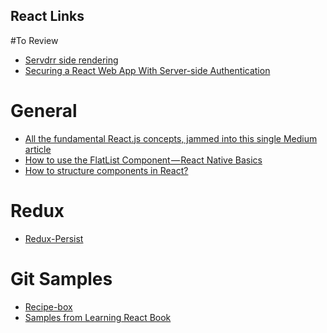 React Links
----
#To Review

- [Servdrr side rendering](https://hackernoon.com/whats-new-with-server-side-rendering-in-react-16-9b0d78585d67)
- [Securing a React Web App With Server-side Authentication](https://medium.appbase.io/securing-a-react-web-app-with-server-side-authentication-1b7c7dc55c16)

# General
- [All the fundamental React.js concepts, jammed into this single Medium article](https://medium.freecodecamp.org/all-the-fundamental-react-js-concepts-jammed-into-this-single-medium-article-c83f9b53eac2)
- [How to use the FlatList Component — React Native Basics](https://medium.com/react-native-development/how-to-use-the-flatlist-component-react-native-basics-92c482816fe6)
- [How to structure components in React?](https://reallifeprogramming.com/how-to-structure-components-in-react-54fc43e71546)

# Redux
- [Redux-Persist](https://github.com/rt2zz/redux-persist)

# Git Samples
- [Recipe-box](https://github.com/Kallaway/recipe-box)
- [Samples from Learning React Book](https://github.com/MoonHighway/learning-react)